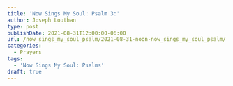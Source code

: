 ```yaml
---
title: 'Now Sings My Soul: Psalm 3:'
author: Joseph Louthan
type: post
publishDate: 2021-08-31T12:00:00-06:00
url: /now_sings_my_soul_psalm/2021-08-31-noon-now_sings_my_soul_psalm/
categories:
  - Prayers
tags:
  - 'Now Sings My Soul: Psalms'
draft: true
---
```

<pre>
<div style="font-variant: small-caps;">

</div>

</pre>
